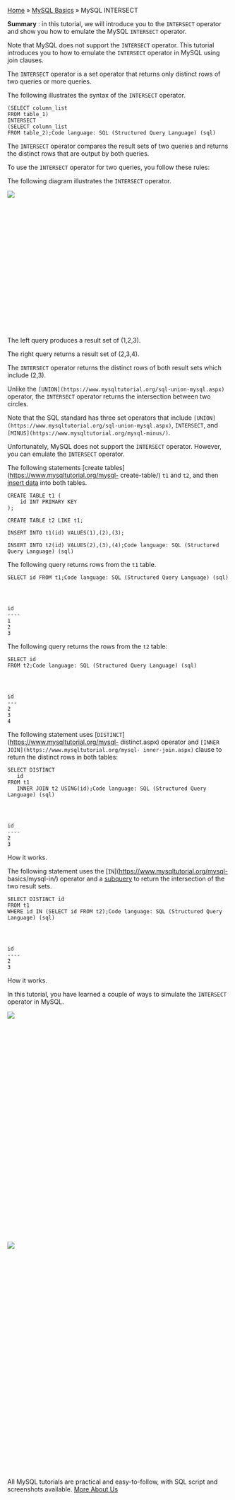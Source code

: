 

[Home](https://www.mysqltutorial.org/) » [MySQL
Basics](https://www.mysqltutorial.org/mysql-basics/) » MySQL INTERSECT



 **Summary** : in this tutorial, we will introduce you to the `INTERSECT`
operator and show you how to emulate the MySQL `INTERSECT` operator.



Note that MySQL does not support the `INTERSECT` operator. This tutorial
introduces you to how to emulate the `INTERSECT` operator in MySQL using join
clauses.



The `INTERSECT` operator is a set operator that returns only distinct rows of
two queries or more queries.



The following illustrates the syntax of the `INTERSECT` operator.


    
    
    (SELECT column_list 
    FROM table_1)
    INTERSECT
    (SELECT column_list
    FROM table_2);Code language: SQL (Structured Query Language) (sql)



The `INTERSECT` operator compares the result sets of two queries and returns
the distinct rows that are output by both queries.



To use the `INTERSECT` operator for two queries, you follow these rules:



The following diagram illustrates the `INTERSECT` operator.

![](https://www.mysqltutorial.org/wp-content/uploads/2014/05/MySQL-INTERSECT.png)
![](data:image/svg+xml,%3Csvg%20xmlns=%22http://www.w3.org/2000/svg%22%20viewBox=%220%200%20454%20269%22%3E%3C/svg%3E)


The left query produces a result set of (1,2,3).



The right query returns a result set of (2,3,4).



The `INTERSECT` operator returns the distinct rows of both result sets which
include (2,3).



Unlike the `[UNION](https://www.mysqltutorial.org/sql-union-mysql.aspx)`
operator, the `INTERSECT` operator returns the intersection between two
circles.



Note that the SQL standard has three set operators that include
`[UNION](https://www.mysqltutorial.org/sql-union-mysql.aspx)`, `INTERSECT`,
and `[MINUS](https://www.mysqltutorial.org/mysql-minus/)`.



Unfortunately, MySQL does not support the `INTERSECT` operator. However, you
can emulate the `INTERSECT` operator.



The following statements [create tables](https://www.mysqltutorial.org/mysql-
create-table/) `t1` and `t2`, and then [insert
data](https://www.mysqltutorial.org/mysql-insert-statement.aspx) into both
tables.


    
    
    CREATE TABLE t1 (
        id INT PRIMARY KEY
    );
    
    CREATE TABLE t2 LIKE t1;
    
    INSERT INTO t1(id) VALUES(1),(2),(3);
    
    INSERT INTO t2(id) VALUES(2),(3),(4);Code language: SQL (Structured Query Language) (sql)



The following query returns rows from the `t1` table.


    
    
    SELECT id FROM t1;Code language: SQL (Structured Query Language) (sql)


    
    
    id
    ----
    1
    2
    3



The following query returns the rows from the `t2` table:


    
    
    SELECT id
    FROM t2;Code language: SQL (Structured Query Language) (sql)


    
    
    id
    ---
    2
    3
    4



The following statement uses [`DISTINCT`](https://www.mysqltutorial.org/mysql-
distinct.aspx) operator and `[INNER JOIN](https://www.mysqltutorial.org/mysql-
inner-join.aspx)` clause to return the distinct rows in both tables:


    
    
    SELECT DISTINCT 
       id 
    FROM t1
       INNER JOIN t2 USING(id);Code language: SQL (Structured Query Language) (sql)


    
    
    id
    ----
    2
    3



How it works.



The following statement uses the [`IN`](https://www.mysqltutorial.org/mysql-
basics/mysql-in/) operator and a
[subquery](https://www.mysqltutorial.org/mysql-subquery/) to return the
intersection of the two result sets.


    
    
    SELECT DISTINCT id
    FROM t1
    WHERE id IN (SELECT id FROM t2);Code language: SQL (Structured Query Language) (sql)


    
    
    id
    ----
    2
    3



How it works.



In this tutorial, you have learned a couple of ways to simulate the
`INTERSECT` operator in MySQL.

![](https://www.mysqltutorial.org/wp-content/themes/evolution/img/left.svg)
![](data:image/svg+xml,%3Csvg%20xmlns=%22http://www.w3.org/2000/svg%22%20viewBox=%220%200%2032%2032%22%3E%3C/svg%3E)
![](https://www.mysqltutorial.org/wp-content/themes/evolution/img/right.svg)
![](data:image/svg+xml,%3Csvg%20xmlns=%22http://www.w3.org/2000/svg%22%20viewBox=%220%200%2032%2032%22%3E%3C/svg%3E)


All MySQL tutorials are practical and easy-to-follow, with SQL script and
screenshots available. [More About Us](/about-us/)

